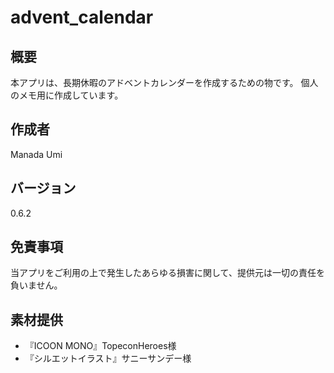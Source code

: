 # advent_calendar
## 概要
本アプリは、長期休暇のアドベントカレンダーを作成するための物です。
個人のメモ用に作成しています。

## 作成者
Manada Umi

## バージョン
0.6.2

## 免責事項
当アプリをご利用の上で発生したあらゆる損害に関して、提供元は一切の責任を負いません。

## 素材提供
- 『ICOON MONO』TopeconHeroes様
- 『シルエットイラスト』サニーサンデー様
